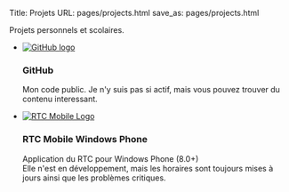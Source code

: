 Title: Projets
URL: pages/projects.html
save_as: pages/projects.html

Projets personnels et scolaires.

<ul class="about-signs horizontal">
    <li>
        <a href="https://github.com/Vaub/" class="about-images">
            <img src="/images/logo-github.png" alt="GitHub logo" />
        </a>
        <div class="about-text">
            <h3>GitHub</h3>
            <p>
                Mon code public. Je n'y suis pas si actif, mais vous pouvez trouver du contenu interessant.
            </p>
        </div>
    </li>
    <li>
        <a href="https://microsoft.com/store/apps/rtc-mobile/9wzdncrdqjqp" class="about-images">
            <img src="/images/logo-rtc.png" alt="RTC Mobile Logo" />
        </a>
        <div class="about-text">
            <h3>RTC Mobile Windows Phone</h3>
            <p>
                Application du RTC pour Windows Phone (8.0+)<br />
                Elle n'est en développement, mais les horaires sont toujours mises à jours ainsi que les problèmes critiques.
            </p>
        </div>
    </li>
</ul>